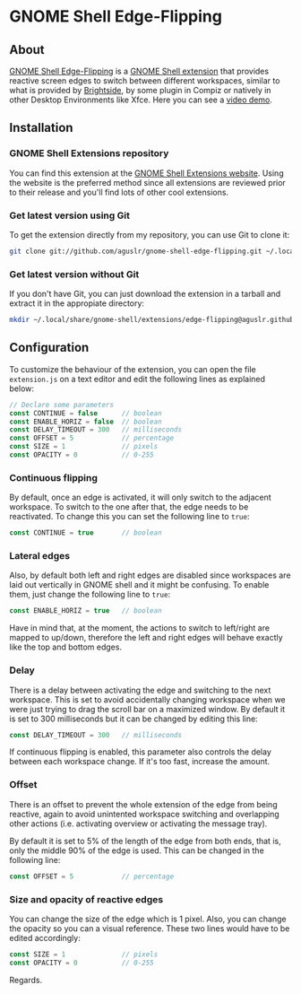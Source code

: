# GNOME Shell Edge-Flipping

## About

[GNOME Shell Edge-Flipping](http://aguslr.github.com/gnome-shell-edge-flipping/) is a [GNOME Shell extension](https://live.gnome.org/GnomeShell/Extensions) that provides reactive screen edges to switch between different workspaces, similar to what is provided by [Brightside](http://catmur.co.uk/brightside/), by some plugin in Compiz or natively in other Desktop Environments like Xfce. Here you can see a [video demo](https://www.youtube.com/watch?v=6BSyOEjRyTc).

## Installation

### GNOME Shell Extensions repository

You can find this extension at the [GNOME Shell Extensions website](https://extensions.gnome.org/extension/275/edge-flipping/). Using the website is the preferred method since all extensions are reviewed prior to their release and you'll find lots of other cool extensions.

### Get latest version using Git

To get the extension directly from my repository, you can use Git to clone it:

```sh
git clone git://github.com/aguslr/gnome-shell-edge-flipping.git ~/.local/share/gnome-shell/extensions/edge-flipping@aguslr.github.com
```

### Get latest version without Git

If you don't have Git, you can just download the extension in a tarball and extract it in the appropiate directory:

```sh
mkdir ~/.local/share/gnome-shell/extensions/edge-flipping@aguslr.github.com && cd $_ && wget https://github.com/aguslr/gnome-shell-edge-flipping/tarball/master -O - | tar -xzv --strip-components 1
```

## Configuration

To customize the behaviour of the extension, you can open the file `extension.js` on a text editor and edit the following lines as explained below:

```javascript
// Declare some parameters
const CONTINUE = false      // boolean
const ENABLE_HORIZ = false  // boolean
const DELAY_TIMEOUT = 300   // milliseconds
const OFFSET = 5            // percentage
const SIZE = 1              // pixels
const OPACITY = 0           // 0-255
```

### Continuous flipping

By default, once an edge is activated, it will only switch to the adjacent workspace. To switch to the one after that, the edge needs to be reactivated. To change this you can set the following line to `true`:

```javascript
const CONTINUE = true       // boolean
```

### Lateral edges

Also, by default both left and right edges are disabled since workspaces are laid out vertically in GNOME shell and it might be confusing. To enable them, just change the following line to `true`:

```javascript
const ENABLE_HORIZ = true   // boolean
```

Have in mind that, at the moment, the actions to switch to left/right are mapped to up/down, therefore the left and right edges will behave exactly like the top and bottom edges.

### Delay

There is a delay between activating the edge and switching to the next workspace. This is set to avoid accidentally changing workspace when we were just trying to drag the scroll bar on a maximized window. By default it is set to 300 milliseconds but it can be changed by editing this line:

```javascript
const DELAY_TIMEOUT = 300   // milliseconds
```

If continuous flipping is enabled, this parameter also controls the delay between each workspace change. If it's too fast, increase the amount.

### Offset

There is an offset to prevent the whole extension of the edge from being reactive, again to avoid unintented workspace switching and overlapping other actions (i.e. activating overview or activating the message tray).

By default it is set to 5% of the length of the edge from both ends, that is, only the middle 90% of the edge is used. This can be changed in the following line:

```javascript
const OFFSET = 5            // percentage
```

### Size and opacity of reactive edges

You can change the size of the edge which is 1 pixel. Also, you can change the opacity so you can a visual reference. These two lines would have to be edited accordingly:

```javascript
const SIZE = 1              // pixels
const OPACITY = 0           // 0-255
```
Regards.
